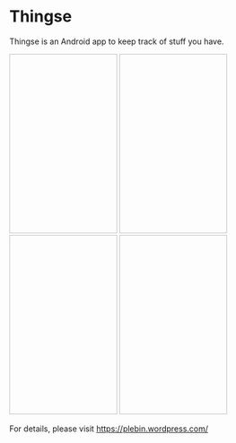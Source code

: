 Thingse
=======

Thingse is an Android app to keep track of stuff you have. 

<img href="https://plebin.files.wordpress.com/2015/08/main-grid.png" height="320" width="192"/>
<img href="https://plebin.files.wordpress.com/2015/08/view-fontchanges.png" height="320" width="192"/>
<img href="https://plebin.files.wordpress.com/2015/08/edit-fontchanges.png" height="320" width="192"/>
<img href="https://plebin.files.wordpress.com/2015/08/about-new-icon.png" height="320" width="192"/>

For details, please visit https://plebin.wordpress.com/ 


